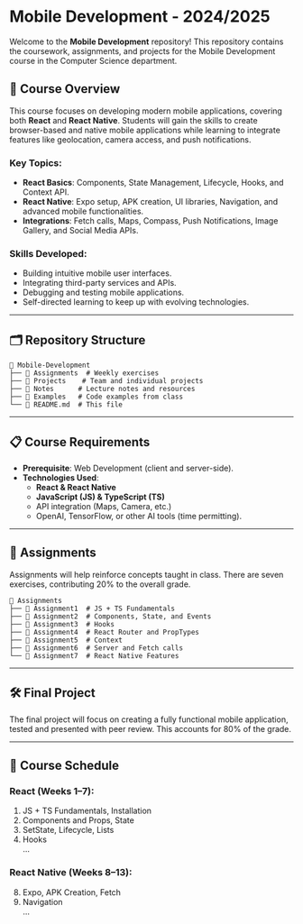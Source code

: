 # Mobile Development - 2024/2025  
Welcome to the **Mobile Development** repository! This repository contains the coursework, assignments, and projects for the Mobile Development course in the Computer Science department.

## 📘 Course Overview  
This course focuses on developing modern mobile applications, covering both **React** and **React Native**. Students will gain the skills to create browser-based and native mobile applications while learning to integrate features like geolocation, camera access, and push notifications.

### Key Topics:  
- **React Basics**: Components, State Management, Lifecycle, Hooks, and Context API.  
- **React Native**: Expo setup, APK creation, UI libraries, Navigation, and advanced mobile functionalities.  
- **Integrations**: Fetch calls, Maps, Compass, Push Notifications, Image Gallery, and Social Media APIs.  

### Skills Developed:  
- Building intuitive mobile user interfaces.  
- Integrating third-party services and APIs.  
- Debugging and testing mobile applications.  
- Self-directed learning to keep up with evolving technologies.  

---

## 🗂️ Repository Structure

```
📂 Mobile-Development
├── 📁 Assignments  # Weekly exercises
├── 📁 Projects    # Team and individual projects
├── 📁 Notes      # Lecture notes and resources
├── 📁 Examples   # Code examples from class
└── 📄 README.md  # This file
```

---

## 📋 Course Requirements  
- **Prerequisite**: Web Development (client and server-side).  
- **Technologies Used**:  
  - **React & React Native**  
  - **JavaScript (JS) & TypeScript (TS)**  
  - API integration (Maps, Camera, etc.)  
  - OpenAI, TensorFlow, or other AI tools (time permitting).  

---

## 📝 Assignments  
Assignments will help reinforce concepts taught in class. There are seven exercises, contributing 20% to the overall grade.  

```
📁 Assignments
├── 📁 Assignment1  # JS + TS Fundamentals
├── 📁 Assignment2  # Components, State, and Events
├── 📁 Assignment3  # Hooks
├── 📁 Assignment4  # React Router and PropTypes
├── 📁 Assignment5  # Context
├── 📁 Assignment6  # Server and Fetch calls
└── 📁 Assignment7  # React Native Features
```

---

## 🛠️ Final Project  
The final project will focus on creating a fully functional mobile application, tested and presented with peer review. This accounts for 80% of the grade.  

---

## 📆 Course Schedule  
### React (Weeks 1–7):  
1. JS + TS Fundamentals, Installation  
2. Components and Props, State  
3. SetState, Lifecycle, Lists  
4. Hooks  
...  

### React Native (Weeks 8–13):  
8. Expo, APK Creation, Fetch  
9. Navigation  
...  

